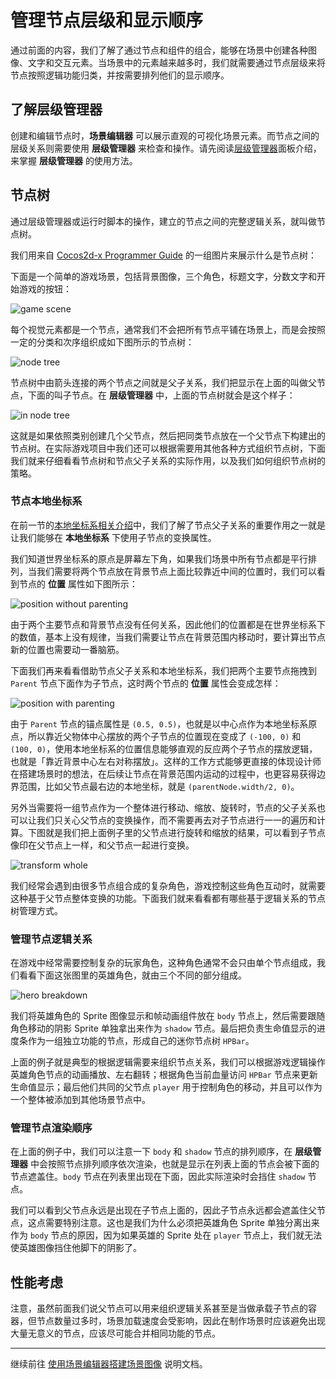 # 管理节点层级和显示顺序

通过前面的内容，我们了解了通过节点和组件的组合，能够在场景中创建各种图像、文字和交互元素。当场景中的元素越来越多时，我们就需要通过节点层级来将节点按照逻辑功能归类，并按需要排列他们的显示顺序。

## 了解层级管理器

创建和编辑节点时，**场景编辑器** 可以展示直观的可视化场景元素。而节点之间的层级关系则需要使用 **层级管理器** 来检查和操作。请先阅读[层级管理器](../basics/editor-panels/node-tree.md)面板介绍，来掌握 **层级管理器** 的使用方法。

## 节点树

通过层级管理器或运行时脚本的操作，建立的节点之间的完整逻辑关系，就叫做节点树。

我们用来自 [Cocos2d-x Programmer Guide](http://www.cocos2d-x.org/docs/programmers-guide/2/index.html) 的一组图片来展示什么是节点树：

下面是一个简单的游戏场景，包括背景图像，三个角色，标题文字，分数文字和开始游戏的按钮：

![game scene](node-tree/2dx-scene.png)

每个视觉元素都是一个节点，通常我们不会把所有节点平铺在场景上，而是会按照一定的分类和次序组织成如下图所示的节点树：

![node tree](node-tree/2dx-node-tree.png)

节点树中由箭头连接的两个节点之间就是父子关系，我们把显示在上面的叫做父节点，下面的叫子节点。在 **层级管理器** 中，上面的节点树就会是这个样子：

![in node tree](node-tree/in_hierarchy.png)

这就是如果依照类别创建几个父节点，然后把同类节点放在一个父节点下构建出的节点树。在实际游戏项目中我们还可以根据需要用其他各种方式组织节点树，下面我们就来仔细看看节点树和节点父子关系的实际作用，以及我们如何组织节点树的策略。

### 节点本地坐标系

在前一节的[本地坐标系相关介绍](transform.md#-world-coordinate-local-coordinate-)中，我们了解了节点父子关系的重要作用之一就是让我们能够在 **本地坐标系** 下使用子节点的变换属性。

我们知道世界坐标系的原点是屏幕左下角，如果我们场景中所有节点都是平行排列，当我们需要将两个节点放在背景节点上面比较靠近中间的位置时，我们可以看到节点的 **位置** 属性如下图所示：

![position without parenting](node-tree/position_without_parenting.png)

由于两个主要节点和背景节点没有任何关系，因此他们的位置都是在世界坐标系下的数值，基本上没有规律，当我们需要让节点在背景范围内移动时，要计算出节点新的位置也需要动一番脑筋。

下面我们再来看看借助节点父子关系和本地坐标系，我们把两个主要节点拖拽到 `Parent` 节点下面作为子节点，这时两个节点的 **位置** 属性会变成怎样：

![position with parenting](node-tree/position_with_parenting.png)

由于 `Parent` 节点的锚点属性是 `(0.5, 0.5)`，也就是以中心点作为本地坐标系原点，所以靠近父物体中心摆放的两个子节点的位置现在变成了 `(-100, 0)` 和 `(100, 0)`，使用本地坐标系的位置信息能够直观的反应两个子节点的摆放逻辑，也就是「靠近背景中心左右对称摆放」。这样的工作方式能够更直接的体现设计师在搭建场景时的想法，在后续让节点在背景范围内运动的过程中，也更容易获得边界范围，比如父节点最右边的本地坐标，就是 `(parentNode.width/2, 0)`。

另外当需要将一组节点作为一个整体进行移动、缩放、旋转时，节点的父子关系也可以让我们只关心父节点的变换操作，而不需要再去对子节点进行一一的遍历和计算。下图就是我们把上面例子里的父节点进行旋转和缩放的结果，可以看到子节点像印在父节点上一样，和父节点一起进行变换。

![transform whole](node-tree/transform_whole.png)

我们经常会遇到由很多节点组合成的复杂角色，游戏控制这些角色互动时，就需要这种基于父节点整体变换的功能。下面我们就来看看都有哪些基于逻辑关系的节点树管理方式。

### 管理节点逻辑关系

在游戏中经常需要控制复杂的玩家角色，这种角色通常不会只由单个节点组成，我们看看下面这张图里的英雄角色，就由三个不同的部分组成。

![hero breakdown](node-tree/player_breakdown.png)

我们将英雄角色的 Sprite 图像显示和帧动画组件放在 `body` 节点上，然后需要跟随角色移动的阴影 Sprite 单独拿出来作为 `shadow` 节点。最后把负责生命值显示的进度条作为一组独立功能的节点，形成自己的迷你节点树 `HPBar`。

上面的例子就是典型的根据逻辑需要来组织节点关系，我们可以根据游戏逻辑操作英雄角色节点的动画播放、左右翻转；根据角色当前血量访问 `HPBar` 节点来更新生命值显示；最后他们共同的父节点 `player` 用于控制角色的移动，并且可以作为一个整体被添加到其他场景节点中。


### 管理节点渲染顺序

在上面的例子中，我们可以注意一下 `body` 和 `shadow` 节点的排列顺序，在 **层级管理器** 中会按照节点排列顺序依次渲染，也就是显示在列表上面的节点会被下面的节点遮盖住。`body` 节点在列表里出现在下面，因此实际渲染时会挡住 `shadow` 节点。

我们可以看到父节点永远是出现在子节点上面的，因此子节点永远都会遮盖住父节点，这点需要特别注意。这也是我们为什么必须把英雄角色 Sprite 单独分离出来作为 `body` 节点的原因，因为如果英雄的 Sprite 处在 `player` 节点上，我们就无法使英雄图像挡住他脚下的阴影了。

## 性能考虑

注意，虽然前面我们说父节点可以用来组织逻辑关系甚至是当做承载子节点的容器，但节点数量过多时，场景加载速度会受影响，因此在制作场景时应该避免出现大量无意义的节点，应该尽可能合并相同功能的节点。

<hr>

继续前往 [使用场景编辑器搭建场景图像](scene-editing.md) 说明文档。
